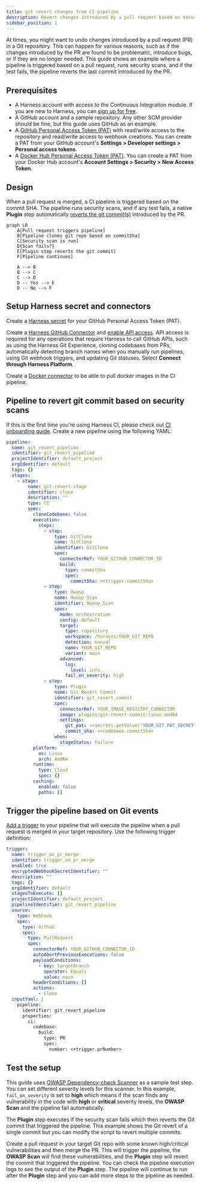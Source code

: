 ```yaml
---
title: git revert changes from CI pipeline 
description: Revert changes introduced by a pull request based on security tests.
sidebar_position: 1
---
```


At times, you might want to undo changes introduced by a pull request (PR) in a Git repository. This can happen for various reasons, such as if the changes introduced by the PR are found to be problematic, introduce bugs, or if they are no longer needed. This guide shows an example where a pipeline is triggered based on a pull request, runs security scans, and if the test fails, the pipeline reverts the last commit introduced by the PR. 

## Prerequisites

- A Harness account with access to the Continuous Integration module. If you are new to Harness, you can [sign up for free](https://app.harness.io/auth/#/signup/?&utm_campaign=ci-devrel).
- A GitHub account and a sample repository. Any other SCM provider should be fine, but this guide uses GitHub as an example.
- A [GitHub Personal Access Token (PAT)](https://docs.github.com/en/authentication/keeping-your-account-and-data-secure/managing-your-personal-access-tokens) with read/write access to the repository and read/write access to webhook creations. You can create a PAT from your GitHub account's **Settings > Developer settings > Personal access tokens**.
- A [Docker Hub Personal Access Token (PAT)](https://docs.docker.com/security/for-developers/access-tokens/). You can create a PAT from your Docker Hub account's **Account Settings > Security > New Access Token**.

## Design

When a pull request is merged, a CI pipeline is triggered based on the commit SHA. The pipeline runs security scans, and if any test fails, a native **Plugin** step automatically [reverts the git commit(s)](../../use-ci/codebase-configuration/git-revert-commit) introduced by the PR.

```mermaid
graph LR
    A[Pull request triggers pipeline]
    B[Pipeline clones git repo based on commitSha]
    C[Security scan is run]
    D{Scan fails?}
    E[Plugin step reverts the git commit]
    F[Pipeline continues]

    A --> B
    B --> C
    C --> D
    D -- Yes --> E
    D -- No --> F
```

## Setup Harness secret and connectors

Create a [Harness secret](../../../platform/secrets/add-use-text-secrets) for your GitHub Personal Access Token (PAT).

Create a [Harness GitHub Connector](../../../platform/connectors/code-repositories/ref-source-repo-provider/git-hub-connector-settings-reference) and [enable API access](../../../platform/connectors/code-repositories/ref-source-repo-provider/git-hub-connector-settings-reference/#enable-api-access). API access is required for any operations that require Harness to call GitHub APIs, such as using the Harness Git Experience, cloning codebases from PRs, automatically detecting branch names when you manually run pipelines, using Git webhook triggers, and updating Git statuses. Select **Connect through Harness Platform**.

Create a [Docker connector](../../../platform/connectors/cloud-providers/ref-cloud-providers/docker-registry-connector-settings-reference) to be able to pull docker images in the CI pipeline.

## Pipeline to revert git commit based on security scans

If this is the first time you're using Harness CI, please check out [CI onboarding guide](../../get-started/onboarding-guide). Create a new pipeline using the following YAML:

```yaml
pipeline:
  name: git_revert_pipeline
  identifier: git_revert_pipeline
  projectIdentifier: default_project
  orgIdentifier: default
  tags: {}
  stages:
    - stage:
        name: git-revert-stage
        identifier: clone
        description: ""
        type: CI
        spec:
          cloneCodebase: false
          execution:
            steps:
              - step:
                  type: GitClone
                  name: GitClone
                  identifier: GitClone
                  spec:
                    connectorRef: YOUR_GITHUB_CONNECTOR_ID
                    build:
                      type: commitSha
                      spec:
                        commitSha: <+trigger.commitSha>
              - step:
                  type: Owasp
                  name: Owasp Scan
                  identifier: Owasp_Scan
                  spec:
                    mode: orchestration
                    config: default
                    target:
                      type: repository
                      workspace: /harness/YOUR_GIT_REPO
                      detection: manual
                      name: YOUR_GIT_REPO
                      variant: main
                    advanced:
                      log:
                        level: info
                      fail_on_severity: high
              - step:
                  type: Plugin
                  name: Git Revert Commit
                  identifier: git_revert_commit
                  spec:
                    connectorRef: YOUR_IMAGE_REGISTRY_CONNECTOR
                    image: plugins/git-revert-commit:linux-amd64
                    settings:
                      git_pat: <+secrets.getValue("YOUR_GIT_PAT_SECRET")>
                      commit_sha: <+codebase.commitSha>
                  when:
                    stageStatus: Failure
          platform:
            os: Linux
            arch: Amd64
          runtime:
            type: Cloud
            spec: {}
          caching:
            enabled: false
            paths: []
```

## Trigger the pipeline based on Git events

[Add a trigger](../../../platform/triggers/triggers-overview/#add-a-trigger-to-a-pipeline) to your pipeline that will execute the pipeline when a pull request is merged in your target repository. Use the following trigger definition:

```YAML
trigger:
  name: trigger_on_pr_merge
  identifier: trigger_on_pr_merge
  enabled: true
  encryptedWebhookSecretIdentifier: ""
  description: ""
  tags: {}
  orgIdentifier: default
  stagesToExecute: []
  projectIdentifier: default_project
  pipelineIdentifier: git_revert_pipeline
  source:
    type: Webhook
    spec:
      type: Github
      spec:
        type: PullRequest
        spec:
          connectorRef: YOUR_GITHUB_CONNECTOR_ID
          autoAbortPreviousExecutions: false
          payloadConditions:
            - key: targetBranch
              operator: Equals
              value: main
          headerConditions: []
          actions:
            - Close
  inputYaml: |
    pipeline:
      identifier: git_revert_pipeline
      properties:
        ci:
          codebase:
            build:
              type: PR
              spec:
                number: <+trigger.prNumber>
```

## Test the setup

This guide uses [OWASP Dependency-check Scanner](../../../security-testing-orchestration/sto-techref-category/owasp-scanner-reference) as a sample test step. You can set different severity levels for this scanner. In this example, `fail_on_severity` is set to **high** which means if the scan finds any vulnerability in the code with **high** or **critical**  severity levels, the **OWASP Scan** and the pipeline fail automatically.

The **Plugin** step executes if the security scan fails which then reverts the Git commit that triggered the pipeline. This example shows the Git revert of a single commit but you can modify the script to revert multiple commits.

Create a pull request in your target Git repo with some known high/critical vulnerabilities and then merge the PR. This will trigger the pipeline, the **OWASP Scan** will find these vulnerabilities, and the **Plugin** step will revert the commit that triggered the pipeline. You can check the pipeline execution logs to see the output of the **Plugin** step. The pipeline will continue to run after the **Plugin** step and you can add more steps to the pipeline as needed.